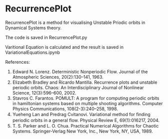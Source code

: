 # RecurrencePlot
RecurrencePlot is a method for visualising Unstable Priodic orbits in Dynamical Systems theory.

The code is saved in RecurrencePlot.py 



Varitional Equation is calculated and the result is saved in VariationalEquations.ipynb 



References:
1. Edward N. Lorenz. Deterministic Nonperiodic Flow. Journal of the Atmospheric Sciences, 20(2):130–141, 1963.
2. Elizabeth Bradley and Ricardo Mantilla. Recurrence plots and unstable periodic orbits. Chaos: An Interdisciplinary Journal of Nonlinear Science, 12(3):596–600, 2002.
3. Stavros C. Farantos. POMULT: A program for computing periodic orbits in hamiltonian systems based on multiple shooting algorithms. Computer Physics Communications, 108(2-3):240–258, 1998.
4. Yueheng Lan and Predrag Cvitanovi. Variational method for ﬁnding periodic orbits in a general ﬂow. Physical Review E, 69(1):016217, 2004.
5. T. S. Parker and L. O. Chua. Practical Numerical Algorithms for Chaotic Systems. Springer-Verlag New York, Inc., New York, NY, USA, 1989.
